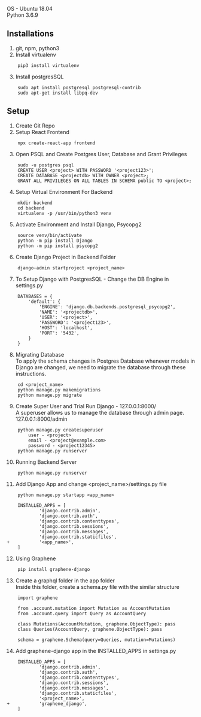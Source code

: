 OS - Ubuntu 18.04 \
Python 3.6.9

Installations
-----------------------------------------
1. git, npm, python3
2. Install virtualenv
```
	pip3 install virtualenv
```
3. Install postgresSQL
```
	sudo apt install postgresql postgresql-contrib
	sudo apt-get install libpq-dev
```

Setup
----------------------------------------
1. Create Git Repo
2. Setup React Frontend
```
	npx create-react-app frontend
```
3. Open PSQL and Create Postgres User, Database and Grant Privileges
```
	sudo -u postgres psql
	CREATE USER <project> WITH PASSWORD '<project123>';
	CREATE DATABASE <projectdb> WITH OWNER <project>;
	GRANT ALL PRIVILEGES ON ALL TABLES IN SCHEMA public TO <project>;
```
4. Setup Virtual Environment For Backend
```
	mkdir backend
	cd backend
	virtualenv -p /usr/bin/python3 venv
```
5. Activate Environment and Install Django, Psycopg2
```
	source venv/bin/activate
	python -m pip install Django
	python -m pip install psycopg2
```
6. Create Django Project in Backend Folder
```
	django-admin startproject <project_name>
```

7. To Setup Django with PostgresSQL - Change the DB Engine in settings.py
```
	DATABASES = {
		'default': {
			'ENGINE': 'django.db.backends.postgresql_psycopg2',
			'NAME': '<projectdb>',
			'USER': '<project>',
			'PASSWORD': '<project123>',
			'HOST': 'localhost',
			'PORT': '5432', 
		}
	}
```
8. Migrating Database <br>
	To apply the schema changes in Postgres Database whenever models in Django are changed, we need to migrate the database through these instructions.
```
	cd <project_name>
	python manage.py makemigrations
	python manage.py migrate
```
9. Create Super User and Trial Run Django - 127.0.0.1:8000/ <br>
	A superuser allows us to manage the database through admin page. 127.0.0.1:8000/admin
```
	python manage.py createsuperuser
		user - <project>
		email - <project@example.com>
		password - <project12345>
	python manage.py runserver
```
10. Running Backend Server
```
	python manage.py runserver
```
11. Add Django App and change <project_name>/settings.py file

```
	python manage.py startapp <app_name>
```
```
	INSTALLED_APPS = [
			'django.contrib.admin',
			'django.contrib.auth',
			'django.contrib.contenttypes',
			'django.contrib.sessions',
			'django.contrib.messages',
			'django.contrib.staticfiles',
+			'<app_name>',
	]
```
12. Using Graphene
```
	pip install graphene-django
```
13. Create a graphql folder in the app folder <br>
	Inside this folder, create a schema.py file with the similar structure

```
	import graphene

	from .account.mutation import Mutation as AccountMutation
	from .account.query import Query as AccountQuery

	class Mutations(AccountMutation, graphene.ObjectType): pass
	class Queries(AccountQuery, graphene.ObjectType): pass

	schema = graphene.Schema(query=Queries, mutation=Mutations)
```
14. Add graphene-django app in the INSTALLED_APPS in settings.py
```
	INSTALLED_APPS = [
			'django.contrib.admin',
			'django.contrib.auth',
			'django.contrib.contenttypes',
			'django.contrib.sessions',
			'django.contrib.messages',
			'django.contrib.staticfiles',
			'<project_name>',
+			'graphene_django',
	]
``` 